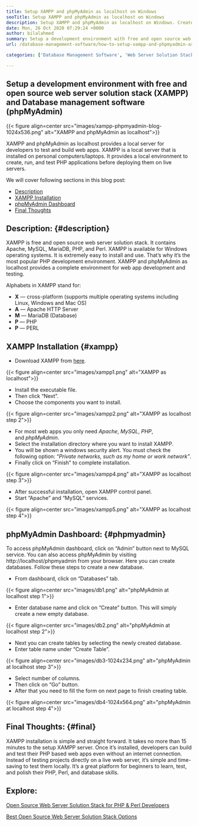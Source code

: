 ```yaml
---
title: Setup XAMPP and phpMyAdmin as localhost on Windows
seoTitle: Setup XAMPP and phpMyAdmin as localhost on Windows
description: Setup XAMPP and phpMyAdmin as localhost on Windows. Create your own free and open-source local testing environment to test and build web apps.
date: Mon, 26 Oct 2020 07:29:24 +0000
author: bilalahmed
summary: Setup a development environment with free and open source web server solution stack (XAMPP) and Database management software (phpMyAdmin)
url: /database-management-software/how-to-setup-xampp-and-phpmyadmin-as-localhost-on-windows/

categories: ['Database Management Software', 'Web Server Solution Stack']

---
```

## Setup a development environment with free and open source web server solution stack (XAMPP) and Database management software (phpMyAdmin)

{{< figure align=center src="images/xampp-phpmyadmin-blog-1024x536.png" alt="XAMPP and phpMyAdmin as localhost">}}  

XAMPP and phpMyAdmin as localhost provides a local server for developers to test and build web apps. XAMPP is a local server that is installed on personal computers/laptops. It provides a local environment to create, run, and test PHP applications before deploying them on live servers. 

We will cover following sections in this blog post:

  * [Description][1]
  * [XAMPP Installation][2]
  * [phpMyAdmin Dashboard][3]
  * [Final Thoughts][4]

## Description: {#description}

XAMPP is free and open source web server solution stack. It contains Apache, MySQL, MariaDB, PHP, and Perl. XAMPP is available for Windows operating systems. It is extremely easy to install and use. That’s why it’s the most popular PHP development environment. XAMPP and phpMyAdmin as localhost provides a complete environment for web app development and testing.

Alphabets in XAMPP stand for:

  * **X** — cross-platform (supports multiple operating systems including Linux, Windows and Mac OS)
  * **A** — Apache HTTP Server
  * **M** — MariaDB (Database)
  * **P** — PHP
  * **P** — PERL

## XAMPP Installation {#xampp}

  * Download XAMPP from [here][5].

{{< figure align=center src="images/xampp1.png" alt="XAMPP as localhost">}}  

  * Install the executable file.
  * Then click “Next”.
  * Choose the components you want to install. 

{{< figure align=center src="images/xampp2.png" alt="XAMPP as localhost step 2">}}  

  * For most web apps you only need _Apache_, _MySQL_, _PHP_, and _phpMyAdmin_.
  * Select the installation directory where you want to install XAMPP.
  * You will be shown a windows security alert. You must check the following option: “_Private networks, such as my home or work network”_.
  * Finally click on “Finish” to complete installation.

{{< figure align=center src="images/xampp4.png" alt="XAMPP as localhost step 3">}}  

  * After successful installation, open XAMPP control panel.
  * Start “Apache” and “MySQL” services.

{{< figure align=center src="images/xampp5.png" alt="XAMPP as localhost step 4">}}  

## phpMyAdmin Dashboard: {#phpmyadmin}

To access phpMyAdmin dashboard, click on “Admin” button next to MySQL service. You can also access phpMyAdmin by visiting http://localhost/phpmyadmin from your browser. Here you can create databases. Follow these steps to create a new database.

  * From dashboard, click on “Databases” tab.

{{< figure align=center src="images/db1.png" alt="phpMyAdmin at localhost step 1">}}  

  * Enter database name and click on “Create” button. This will simply create a new empty database.

{{< figure align=center src="images/db2.png" alt="phpMyAdmin at localhost step 2">}}  

  * Next you can create tables by selecting the newly created database.
  * Enter table name under “Create Table”.

{{< figure align=center src="images/db3-1024x234.png" alt="phpMyAdmin at localhost step 3">}}  

  * Select number of columns.
  * Then click on “Go” button.
  * After that you need to fill the form on next page to finish creating table. 

{{< figure align=center src="images/db4-1024x564.png" alt="phpMyAdmin at localhost step 4">}}  

## Final Thoughts: {#final}

XAMPP installation is simple and straight forward. It takes no more than 15 minutes to the setup XAMPP server. Once it’s installed, developers can build and test their PHP based web apps even without an internet connection. Instead of testing projects directly on a live web server, it’s simple and time-saving to test them locally. It’s a great platform for beginners to learn, test, and polish their PHP, Perl, and database skills.

## Explore:

[Open Source Web Server Solution Stack for PHP & Perl Developers][6]

[Best Open Source Web Server Solution Stack Options][7]

 [1]: #description
 [2]: #xampp
 [3]: #phpmyadmin
 [4]: #final
 [5]: https://www.apachefriends.org/de/download.html
 [6]: https://products.containerize.com/solution-stack/xampp
 [7]: https://products.containerize.com/solution-stack/